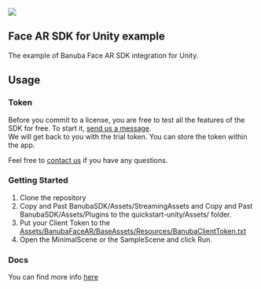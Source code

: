 [![](https://www.banuba.com/hubfs/Banuba_November2018/Images/Banuba%20SDK.png)](https://docs.banuba.com/face-ar-sdk-v1/unity/unity_overview)

## Face AR SDK for Unity example  
  
The example of Banuba Face AR SDK integration for Unity.  

## Usage
### Token
Before you commit to a license, you are free to test all the features of the SDK for free. To start it, [send us a message](https://www.banuba.com/facear-sdk/face-filters#form).  
We will get back to you with the trial token.
You can store the token within the app.  

Feel free to [contact us](https://www.banuba.com/facear-sdk/face-filters#form) if you have any questions.

### Getting Started

1. Clone the repository
2. Copy and Past BanubaSDK/Assets/StreamingAssets and Copy and Past BanubaSDK/Assets/Plugins to the quickstart-unity/Assets/ folder.
3. Put your Client Token to the [Assets/BanubaFaceAR/BaseAssets/Resources/BanubaClientToken.txt](Assets/BanubaFaceAR/BaseAssets/Resources/BanubaClientToken.txt)
4. Open the MinimalScene or the SampleScene and click Run.

### Docs
You can find more info [here](https://docs.banuba.com/face-ar-sdk-v1/unity/unity_getting_started)
